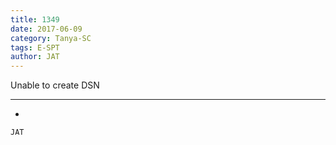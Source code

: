 ```yaml
---
title: 1349
date: 2017-06-09
category: Tanya-SC
tags: E-SPT
author: JAT
---
```


Unable to create DSN

---

-

`JAT`
